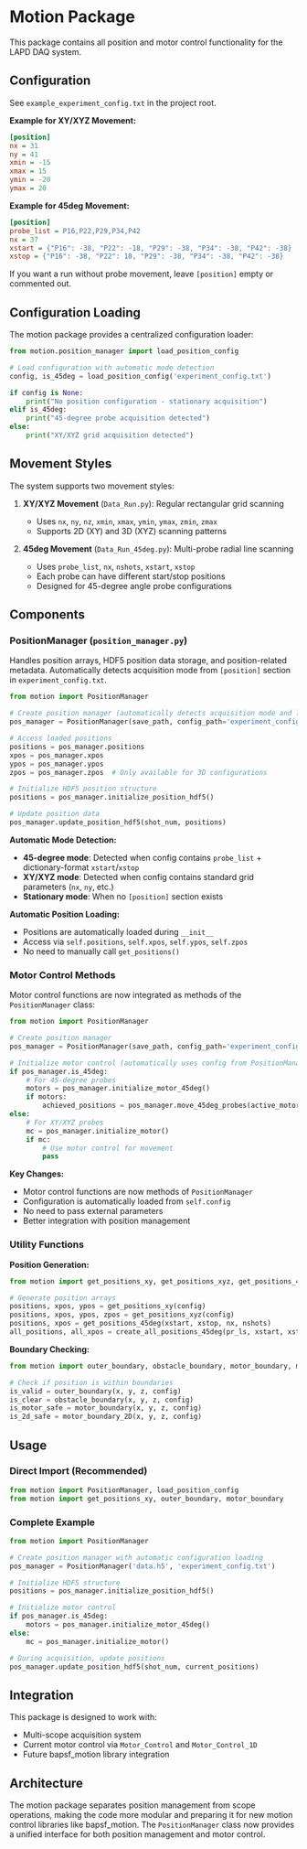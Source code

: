# Motion Package

This package contains all position and motor control functionality for the LAPD DAQ system.

## Configuration

See `example_experiment_config.txt` in the project root.

**Example for XY/XYZ Movement:**
```ini
[position]
nx = 31
ny = 41
xmin = -15
xmax = 15
ymin = -20
ymax = 20
```

**Example for 45deg Movement:**
```ini
[position]
probe_list = P16,P22,P29,P34,P42
nx = 37
xstart = {"P16": -38, "P22": -18, "P29": -38, "P34": -38, "P42": -38}
xstop = {"P16": -38, "P22": 18, "P29": -38, "P34": -38, "P42": -38}
```

If you want a run without probe movement, leave `[position]` empty or commented out.

## Configuration Loading

The motion package provides a centralized configuration loader:

```python
from motion.position_manager import load_position_config

# Load configuration with automatic mode detection
config, is_45deg = load_position_config('experiment_config.txt')

if config is None:
    print("No position configuration - stationary acquisition")
elif is_45deg:
    print("45-degree probe acquisition detected")
else:
    print("XY/XYZ grid acquisition detected")
```


## Movement Styles

The system supports two movement styles:

1. **XY/XYZ Movement** (`Data_Run.py`): Regular rectangular grid scanning
   - Uses `nx`, `ny`, `nz`, `xmin`, `xmax`, `ymin`, `ymax`, `zmin`, `zmax`
   - Supports 2D (XY) and 3D (XYZ) scanning patterns
   
2. **45deg Movement** (`Data_Run_45deg.py`): Multi-probe radial line scanning  
   - Uses `probe_list`, `nx`, `nshots`, `xstart`, `xstop`
   - Each probe can have different start/stop positions
   - Designed for 45-degree angle probe configurations

## Components

### PositionManager (`position_manager.py`)
Handles position arrays, HDF5 position data storage, and position-related metadata. Automatically detects acquisition mode from `[position]` section in `experiment_config.txt`.

```python
from motion import PositionManager

# Create position manager (automatically detects acquisition mode and loads positions)
pos_manager = PositionManager(save_path, config_path='experiment_config.txt')

# Access loaded positions
positions = pos_manager.positions
xpos = pos_manager.xpos
ypos = pos_manager.ypos
zpos = pos_manager.zpos  # Only available for 3D configurations

# Initialize HDF5 position structure
positions = pos_manager.initialize_position_hdf5()

# Update position data
pos_manager.update_position_hdf5(shot_num, positions)
```

**Automatic Mode Detection:**
- **45-degree mode**: Detected when config contains `probe_list` + dictionary-format `xstart`/`xstop`
- **XY/XYZ mode**: Detected when config contains standard grid parameters (`nx`, `ny`, etc.)
- **Stationary mode**: When no `[position]` section exists

**Automatic Position Loading:**
- Positions are automatically loaded during `__init__`
- Access via `self.positions`, `self.xpos`, `self.ypos`, `self.zpos`
- No need to manually call `get_positions()`

### Motor Control Methods
Motor control functions are now integrated as methods of the `PositionManager` class:

```python
from motion import PositionManager

# Create position manager
pos_manager = PositionManager(save_path, config_path='experiment_config.txt')

# Initialize motor control (automatically uses config from PositionManager)
if pos_manager.is_45deg:
    # For 45-degree probes
    motors = pos_manager.initialize_motor_45deg()
    if motors:
        achieved_positions = pos_manager.move_45deg_probes(active_motors, target_positions)
else:
    # For XY/XYZ probes
    mc = pos_manager.initialize_motor()
    if mc:
        # Use motor control for movement
        pass
```

**Key Changes:**
- Motor control functions are now methods of `PositionManager`
- Configuration is automatically loaded from `self.config`
- No need to pass external parameters
- Better integration with position management

### Utility Functions

**Position Generation:**
```python
from motion import get_positions_xy, get_positions_xyz, get_positions_45deg, create_all_positions_45deg

# Generate position arrays
positions, xpos, ypos = get_positions_xy(config)
positions, xpos, ypos, zpos = get_positions_xyz(config)
positions, xpos = get_positions_45deg(xstart, xstop, nx, nshots)
all_positions, all_xpos = create_all_positions_45deg(pr_ls, xstart, xstop, nx, nshots)
```

**Boundary Checking:**
```python
from motion import outer_boundary, obstacle_boundary, motor_boundary, motor_boundary_2D

# Check if position is within boundaries
is_valid = outer_boundary(x, y, z, config)
is_clear = obstacle_boundary(x, y, z, config)
is_motor_safe = motor_boundary(x, y, z, config)
is_2d_safe = motor_boundary_2D(x, y, z, config)
```

## Usage

### Direct Import (Recommended)
```python
from motion import PositionManager, load_position_config
from motion import get_positions_xy, outer_boundary, motor_boundary
```

### Complete Example
```python
from motion import PositionManager

# Create position manager with automatic configuration loading
pos_manager = PositionManager('data.h5', 'experiment_config.txt')

# Initialize HDF5 structure
positions = pos_manager.initialize_position_hdf5()

# Initialize motor control
if pos_manager.is_45deg:
    motors = pos_manager.initialize_motor_45deg()
else:
    mc = pos_manager.initialize_motor()

# During acquisition, update positions
pos_manager.update_position_hdf5(shot_num, current_positions)
```

## Integration

This package is designed to work with:
- Multi-scope acquisition system
- Current motor control via `Motor_Control` and `Motor_Control_1D`
- Future bapsf_motion library integration

## Architecture

The motion package separates position management from scope operations, making the code more modular and preparing it for new motion control libraries like bapsf_motion. The `PositionManager` class now provides a unified interface for both position management and motor control. 